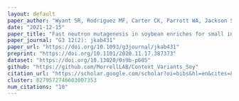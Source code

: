 ```yaml
---
layout: default
paper_author: "Wyant SR, Rodriguez MF, Carter CK, Parrott WA, Jackson SA, Stupar RM, Morrell PL"
date: "2021-12-15"
paper_title: "Fast neutron mutagenesis in soybean enriches for small indels and creates frameshift mutations"
paper_journal: "G3 12(2): jkab431"
paper_url: "https://doi.org/10.1093/g3journal/jkab431"
preprint: "https://doi.org/10.1101/2020.11.17.387373"
dataset: "https://doi.org/10.13020/0s9b-p605"
github: "https://github.com/MorrellLAB/Context_Variants_Soy"
citation_url: "https://scholar.google.com/scholar?oi=bibs&hl=en&cites=8279572746603007353&as_sdt=5"
cluster: 8279572746603007353
num_citations: "10"
---
```

